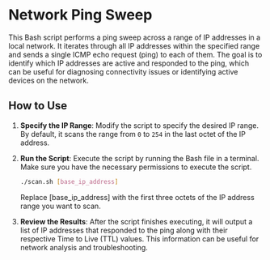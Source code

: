 # Network Ping Sweep

This Bash script performs a ping sweep across a range of IP addresses in a local network. It iterates through all IP addresses within the specified range and sends a single ICMP echo request (ping) to each of them. The goal is to identify which IP addresses are active and responded to the ping, which can be useful for diagnosing connectivity issues or identifying active devices on the network.

## How to Use

1. **Specify the IP Range**: Modify the script to specify the desired IP range. By default, it scans the range from `0` to `254` in the last octet of the IP address.

2. **Run the Script**: Execute the script by running the Bash file in a terminal. Make sure you have the necessary permissions to execute the script.

   ```bash
   ./scan.sh [base_ip_address]
   ```
   Replace [base_ip_address] with the first three octets of the IP address range you want to scan.

3. **Review the Results**: After the script finishes executing, it will output a list of IP addresses that responded to the ping along with their respective Time to Live (TTL) values. This information can be useful for network analysis and troubleshooting.
